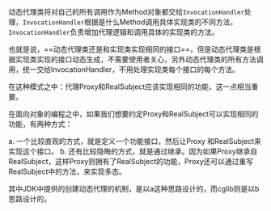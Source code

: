 动态代理类将对自己的所有调用作为Method对象都交给`InvocationHandler`处理，`InvocationHandler`根据是什么Method调用具体实现类的不同方法，`InvocationHandler`负责增加代理逻辑和调用具体的实现类的方法。



也就是说，==动态代理类还是和实现类实现相同的接口==，但是动态代理类是根据实现类实现的接口动态生成，不需要使用者关心，另外动态代理类的所有方法调用，统一交给InvocationHandler，不用处理实现类每个接口的每个方法。



在这种模式之中：代理Proxy和RealSubject应该实现相同的功能，这一点相当重要。



在面向对象的编程之中，如果我们想要约定Proxy和RealSubject可以实现相同的功能，有两种方式：

a. 一个比较直观的方式，就是定义一个功能接口，然后让Proxy 和RealSubject来实现这个接口。
b. 还有比较隐晦的方式，就是通过继承。因为如果Proxy继承自RealSubject，这样Proxy则拥有了RealSubject的功能，Proxy还可以通过重写RealSubject中的方法，来实现多态。

其中JDK中提供的创建动态代理的机制，是以a这种思路设计的，而cglib则是以b思路设计的。



